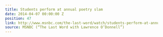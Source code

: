 ```yaml
---
title: Students perform at annual poetry slam
date: 2014-04-07 00:00:00 Z
position: 47
link: http://www.msnbc.com/the-last-word/watch/students-perform-at-annual-poetry-slam-219691075535
source: MSNBC (“The Last Word with Lawrence O’Donnell”)
---
```


